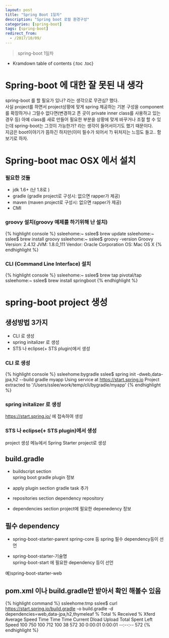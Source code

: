 ```yaml
---
layout: post
title: "Spring Boot 1일차"
description: "Spring boot 로컬 환경구성"
categories: [spring-boot]
tags: [spring-boot]
redirect_from:
  - /2017/10/09/
---
```


> spring-boot 1일차


* Kramdown table of contents
{:toc .toc}

# Spring-boot 에 대한 잘 못된 내 생각
spring-boot 를 할 필요가 있나? 라는 생각으로 무관심? 했다.  
사실 project를 하면서 project상황에 맞게 spring 제공하는 기본 구성을 component를 확장하거나 그럴수 없다면(변경하고 픈 곳이 private inner class를 사용하고 있는 경우 등) 아예 class를 새로 만들어 필요한 부분을 상황에 맞게 바꾸거나 조절 할 수 있는데 spring-boot는 그것이 가능한가? 라는 생각이 들어서이기도 했기 때문이다.  
지금은 boot이야기가 뜸하긴 하지만(이미 필수가 되어서 ?) 뒤처지는 느낌도 들고.. 함 보기로 하자.  

# Spring-boot mac OSX 에서 설치 
### 필요한 것들 
- jdk 1.6+ (난 1.8로 )
- gradle (gradle project로 구성시: 없으면 rapper가 제공)
- maven (maven project로 구성시: 없으면 rapper가 제공)
- CMI

### groovy 설치(groovy 예제를 하기위해 난 설치)
{% highlight console %}
ssleehome:~ sslee$ brew update
ssleehome:~ sslee$ brew install groovy
ssleehome:~ sslee$ groovy -version
Groovy Version: 2.4.12 JVM: 1.8.0_111 Vendor: Oracle Corporation OS: Mac OS X
{% endhighlight %}

### CLI (Command Line Interface) 설치
{% highlight console %}
ssleehome:~ sslee$ brew tap pivotal/tap
ssleehome:~ sslee$ brew install springboot
{% endhighlight %}

# spring-boot project 생성
## 생성방법 3가지
- CLI 로 생성
- spring initalizer 로 생성
- STS 나 eclipse(+ STS plugin)에서 생성

### CLI 로 생성
{% highlight console %}
ssleehome:bygradle sslee$ spring init -dweb,data-jpa,h2 --build gradle myapp
Using service at https://start.spring.io
Project extracted to '/Users/sslee/work/temp/cli/bygradle/myapp'
{% endhighlight %}

### spring initalizer 로 생성
https://start.spring.io/ 에 접속하여 생성

### STS 나 eclipse(+ STS plugin)에서 생성
project 생성 메뉴에서 Spring Starter project로 생성

## build.gradle
- buildscript section  
  spring boot gradle plugin 정보  
  
- apply plugin section
  gradle task 추가  
  
- repositories section
  dependency repository  
  
- dependencies section
  project에 필요한 depenedency 정보 

## 필수 dependency
- spring-boot-starter-parent
  spring-core 등 spring 필수 dependency등이 선언  
  
- spring-boot-starter-기술명  
  spring-boot-start 에 필요한 dependency 등이 선언  
  
예)spring-boot-starter-web

## pom.xml 이나 build.gradle만 받아서 확인 해볼수 있음
{% highlight command %}
ssleehome:tmp sslee$ curl https://start.spring.io/build.gradle -o build.gradle -d dependencies=web,data-jpa,h2,thymeleaf
  % Total    % Received % Xferd  Average Speed   Time    Time     Time  Current
                                 Dload  Upload   Total   Spent    Left  Speed
100   750  100   712  100    38    572     30  0:00:01  0:00:01 --:--:--   572
{% endhighlight %}


[^1]: This is a footnote.

[kramdown]: https://kramdown.gettalong.org/
[Simple Texture]: https://github.com/yizeng/jekyll-theme-simple-texture
